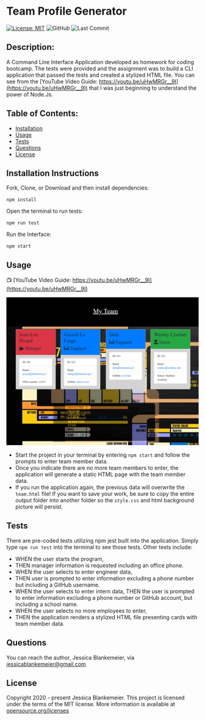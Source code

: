 # Team Profile Generator
[![License: MIT](https://img.shields.io/badge/License-MIT-yellow.svg)](https://opensource.org/licenses/MIT)
![GitHub](https://img.shields.io/github/followers/jessicablank?label=follow&style=social)
![Last Commit](https://img.shields.io/github/last-commit/jessicablank/team-profile-generator)

## Description:  
 A Command Line Interface Application developed as homework for coding bootcamp. 
 The tests were provided and the assignment was to build a CLI application that passed the tests and created a stylized HTML file. You can see from the [YouTube Video Guide: https://youtu.be/uHwMRGr__9I](https://youtu.be/uHwMRGr__9I) that I was just beginning to understand the power of Node.Js. 

    
## Table of Contents:
* [Installation](#installation-instructions)
* [Usage](#usage)
* [Tests](#tests)
* [Questions](#questions)
* [License](#license-info)

## Installation Instructions
Fork, Clone, or Download and then install dependencies:
```
npm install
```
Open the terminal to run tests: 
```
npm run test
```
Run the Interface:
```
npm start
```

## Usage
:tv: [YouTube Video Guide: https://youtu.be/uHwMRGr__9I](https://youtu.be/uHwMRGr__9I)

![Generated_HTML](https://github.com/jessicablank/team-profile-generator/blob/master/homepagescreenshot.PNG)

* Start the project in your terminal by entering `npm start` and follow the prompts to enter team member data.
* Once you indicate there are no more team members to enter, the application will generate a static HTML page with the team member data. 
* If you run the application again, the previous data will overwrite the `team.html` file! If you want to save your work, be sure to copy the entire output folder into another folder so the `style.css` and html background picture will persist. 
 
## Tests
There are pre-coded tests utilizing npm jest built into the application. Simply type `npm run test` into the terminal to see those tests.
Other tests include: 
* WHEN the user starts the program, 
* THEN manager information is requested including an office phone. 
* WHEN the user selects to enter engineer data, 
* THEN user is prompted to enter information excluding a phone number but including a GitHub username. 
* WHEN the user selects to enter intern data, THEN the user is prompted to enter information excluding a phone number or GitHub account, but including a school name.
* WHEN the user selects no more employees to enter,
* THEN the application renders a stylized HTML file presenting cards with team member data.  

## Questions
You can reach the author, Jessica Blankemeier, via [jessicablankemeier@gmail.com](mailto:jessicablankemeier@gmail.com)


## License
Copyright 2020 - present Jessica Blankemeier.
This project is licensed under the terms of the MIT license. 
More information is available at [opensource.org/licenses](https://opensource.org/licenses/MIT)

